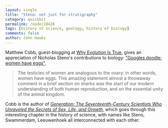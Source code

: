 ```yaml
---
layout: single 
title: "Steno: not just for stratigraphy" 
category: quickbit
permalink: /node/28426
tags: [history of science, geology, history of biology] 
comments: false 
author: John Hawks 
---
```


Matthew Cobb, guest-blogging at <a href="http://whyevolutionistrue.wordpress.com">Why Evolution Is True</a>, gives an appreciation of Nicholas Steno's contributions to biology: <a href="http://whyevolutionistrue.wordpress.com/2012/01/11/googles-doodle-women-have-eggs/">"Googles doodle: women have eggs"</a>. 

<blockquote>The testicles of women are analogous to the ovary: in other words, women have eggs. This amazing statement  almost a throwaway comment in a brief section on sharks  was the start of our modern understanding of both human reproduction, and on the essential unity of the animal kingdom.</blockquote>

Cobb is the author of <a href="http://www.amazon.com/gp/product/B002STNAYE/ref=as_li_ss_tl?ie=UTF8&tag=johnhawksanth-20&linkCode=as2&camp=1789&creative=390957&creativeASIN=B002STNAYE"><em>Generation: The Seventeenth-Century Scientists Who Unraveled the Secrets of Sex, Life, and Growth</em></a>, which goes through this interesting chapter in the history of science, with names like Steno, Swammerdam, Leeuwenhoek all interconnected with each other. 

